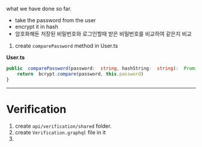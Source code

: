 what we have done so far.
- take the password from the user
- encrypt it in hash
- 암호화해둔 저장된 비밀번호와 로그인할때 받은 비밀번호를 비교하여 같은지 비교

1. create `comparePassword` method in User.ts

**User.ts**
```typescript
public  comparePassword(password:  string, hashString:  string):  Promise<boolean> {
	return  bcrypt.compare(password, this.password)
}
```
-------------------
# Verification
1. create `api/verification/shared` folder.
2. create `Verification.graphql` file in it
3. 
<!--stackedit_data:
eyJoaXN0b3J5IjpbMTM0ODExMDc0MywxNTYyMDk1NjIzLC0xNT
QzNjI4NzY0LC0yMDg4NzQ2NjEyXX0=
-->